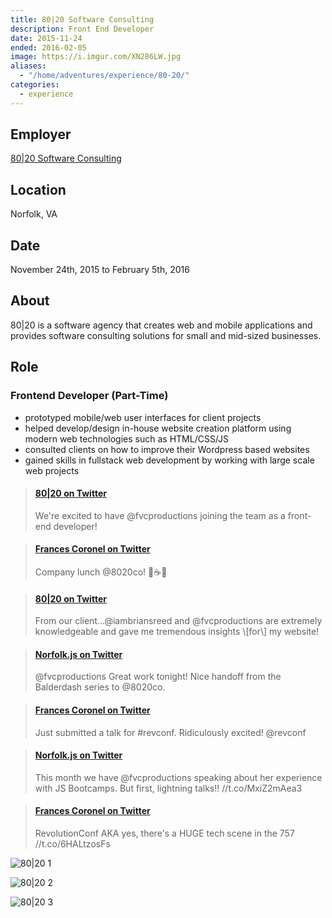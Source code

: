 ```yaml
---
title: 80|20 Software Consulting
description: Front End Developer
date: 2015-11-24
ended: 2016-02-05
image: https://i.imgur.com/XN286LW.jpg
aliases:
  - "/home/adventures/experience/80-20/"
categories:
  - experience
---
```


## Employer

[80|20 Software Consulting](https://madeby8020.com "80|20 Software Consulting")

## Location

Norfolk, VA

## Date

November 24th, 2015 to February 5th, 2016

## About

80|20 is a software agency that creates web and mobile applications and provides software consulting solutions for small and mid-sized businesses.

## Role

### Frontend Developer (Part-Time)

- prototyped mobile/web user interfaces for client projects
- helped develop/design in-house website creation platform using modern web technologies such as HTML/CSS/JS
- consulted clients on how to improve their Wordpress based websites
- gained skills in fullstack web development by working with large scale web projects

<blockquote class="embedly-card"><h4><a href="https://twitter.com/madeby8020/status/669603319330021377">80|20 on Twitter</a></h4><p>We're excited to have @fvcproductions joining the team as a front-end developer!</p></blockquote>
<script async src="//cdn.embedly.com/widgets/platform.js" charset="UTF-8"></script>

<blockquote class="embedly-card"><h4><a href="https://twitter.com/fvcproductions/status/700371760663891968">Frances Coronel on Twitter</a></h4><p>Company lunch @8020co! 🍳☕️🍞</p></blockquote>

<blockquote class="embedly-card"><h4><a href="https://twitter.com/madeby8020/status/673989239827267586">80|20 on Twitter</a></h4><p>From our client...@iambriansreed and @fvcproductions are extremely knowledgeable and gave me tremendous insights \[for\] my website!</p></blockquote>

<blockquote class="embedly-card"><h4><a href="https://twitter.com/NorfolkJS/status/689321587045056512">Norfolk.js on Twitter</a></h4><p>@fvcproductions Great work tonight! Nice handoff from the Balderdash series to @8020co.</p></blockquote>

<blockquote class="embedly-card"><h4><a href="https://twitter.com/fvcproductions/status/684940206785589248">Frances Coronel on Twitter</a></h4><p>Just submitted a talk for #revconf. Ridiculously excited! @revconf</p></blockquote>

<blockquote class="embedly-card"><h4><a href="https://twitter.com/NorfolkJS/status/685708460743389184">Norfolk.js on Twitter</a></h4><p>This month we have @fvcproductions speaking about her experience with JS Bootcamps. But first, lightning talks!! //t.co/MxiZ2mAea3</p></blockquote>

<blockquote class="embedly-card"><h4><a href="https://twitter.com/fvcproductions/status/730577559054778368">Frances Coronel on Twitter</a></h4><p>RevolutionConf AKA yes, there's a HUGE tech scene in the 757 //t.co/6HALtzosFs</p></blockquote>

![80|20 1](https://lh3.googleusercontent.com/rS_bEIOcd5n4tNK3YBVRCNgoXsq8YNQ9jUgMtybZqugCLWqHd-jAIlDeWBtuPrnOM6_8rI06viXyZ6kJTc6nqg77sZu4dykYOTeF4sAcVcqh3V788p6z03eSNrOis91nh4ySfTuBJwdbdmozJvFTe1LtkhLPWPangLQS9d5Emt3u9leG3hQLgHmhBB-NxJ6o-cjDwSvyRFWp9r9gFVnG95Vj1ixNQYuTnO2z2nEEPRDoIK-FPKOD91qrBk9N78p3Z--AvUNxsxuMCQSCbe6WZuTG6No5-HppKNQNyyXjdvQSeOwQ33EZ9Zw1jtOkr-RAJtCHQdpK4amYRez7S783BWIN2pxgDxcAOgN4rogVQ2aGu_mQHn3oYv6-r4dlZp5j6gDYNHLq3ctD9xJJ79WvDKIfGyeZJdK5737K5zpvagZgxlaYV4cHUR_-ZjRAU9rG6Byv1Tvjw-r4cVPaRg7xE7qgAkSu9M3Ds28zePFSo__Z5Ytti-XUr7RcL7v2F6HTLo2PKPeaQoroXSdtwCMkXCqAdIjlQS-JRPirVRyb104EWcmrES8ck75k03pkKzit5Ibg0wL6R1i1dI9DUSYs1usuXgn5iazmtid39wOHZeMpHCmLweu2rJD5uyGrh6NB=w1425-h790-no)

![80|20 2](https://lh3.googleusercontent.com/VRtYE24C9Wuqxa6LAGAO1SdXcTFuXoVuAwlzb3JbFgR__SpRlPu0iwAlcALS_Cq6E007BIAQV9bZMQiAF2gonSF32SRNmmH8RZuY9iQkW042Z-XWIVqGAuvT5_M0Q8xRGLST8pJT7l548WcEuU3bWR8skUX_r_g7PyUCx8PGGQKfKBMYKUht_3HeyZmddDt0UBiefn4_x8lKWalwsxTM22XccO7EDy7kKjrNk9VLYOUlbXtDSDIudCu_0sjB6vtxdXckHyYId2-7uGtdyftJFTRMMHDySINI2I6IcX6TPIPvW0sFPLIhGAwBTb508O9uFYGbctElHU-CsjmCB7LMfNMZ6CcFbeWqQYT-LNHHA4k7SDVnoYy3KqGq-YJZYW7wHJ_NyoETKi_Q-NSLgnUuukX3durhjW3OIjDiUwfVlyveRCxL_XU4-lEcL1PK_so4B0H-EGm81nwUjERq8xcfyvshHzCoNwhMLV33GrCUGfPgf8XCVwP_QapmKx8EnQwHOpiZux9If9Us83jSrgRyJIGPbZPxxWB8Q8G6OGsUHfuopaOAdcBEyAtkAF02D0KnmCSh5c4jKWpoAY0gZeU3Eho6v7n5Rnk55N6IaDO5m65c30dlJR7v4AyVBJle7kSt=w1425-h647-no)

![80|20 3](https://lh3.googleusercontent.com/dp-qlaGM1zFDshtJpMGqLRFAx9DHWZC2Et0TqJhNT-Ey7_V00q6umzQwPfvjdrHEXIOZFOcQTXVnr9hY8lWLC2PxTCk5xJr8OKCvGiWyzzyA2qLYrbECVZvlQ1oXeRPgtUPanrw91WLlNwaDGkBbaCmSu1xhje6RWEWF0WhD9S9utEnPhPs2hk439yT0qTzG9P-dsh-VUmHTFWGvEOBjkr9ZOJ6MZebE5pQ13W2KTq3GjDx-M3880i2oyPJLAyuLVAKirR5MOnXxufUCu6GtWxGp40i3DTBUmYofOHyipicfFgOkeqvkH2-jiICwBxiMM26hjRIFGJ6skagzaCMNj4tvulUodGTGirLK4VQAUXGhx6dPmVZnd5s3d09dLuWhY5Oe5E-uRjQdxl0JdO6CAY38nq8MRkmkpha45vy4XMEYwXPjAMZI6oQ3M_MdfcDJmwg8bI9uY0-YF5h-Dzw1XRwHLbqLneptHYEXDSiVg6Np2QJPhDrf8s3ikC21xouu4lNFemfY0UMj4jfkxusWrBq7WGJPJpCxmqF8bDC1PNclHtDtkPwKTzchuWnDmn2A4qL6rtkB0m08nvhmOtwZsan14GOQgJJjVFZ4TPlumuyTy7i7K7aYkoHf-oapMQuH=w331-h220-no)
